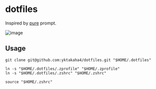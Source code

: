 # dotfiles

Inspired by [pure](https://github.com/sindresorhus/pure) prompt.

![image](https://user-images.githubusercontent.com/20282867/111900847-1cdebc80-8a78-11eb-9ac9-1390da6457b3.png)

## Usage

```
git clone git@github.com:yktakaha4/dotfiles.git "$HOME/.dotfiles"

ln -s "$HOME/.dotfiles/.zprofile" "$HOME/.zprofile"
ln -s "$HOME/.dotfiles/.zshrc" "$HOME/.zshrc"

source "$HOME/.zshrc"
```

